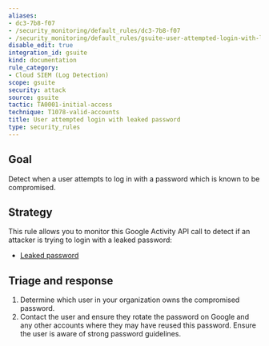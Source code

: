 ```yaml
---
aliases:
- dc3-7b8-f07
- /security_monitoring/default_rules/dc3-7b8-f07
- /security_monitoring/default_rules/gsuite-user-attempted-login-with-leaked-password
disable_edit: true
integration_id: gsuite
kind: documentation
rule_category:
- Cloud SIEM (Log Detection)
scope: gsuite
security: attack
source: gsuite
tactic: TA0001-initial-access
technique: T1078-valid-accounts
title: User attempted login with leaked password
type: security_rules
---
```


## Goal
Detect when a user attempts to log in with a password which is known to be compromised.

## Strategy
This rule allows you to monitor this Google Activity API call to detect if an attacker is trying to login with a leaked password: 

* [Leaked password][1]

## Triage and response
1. Determine which user in your organization owns the compromised password.
2. Contact the user and ensure they rotate the password on Google and any other accounts where they may have reused this password. Ensure the user is aware of strong password guidelines.

[1]: https://developers.google.com/admin-sdk/reports/v1/appendix/activity/login#account_disabled_password_leak
